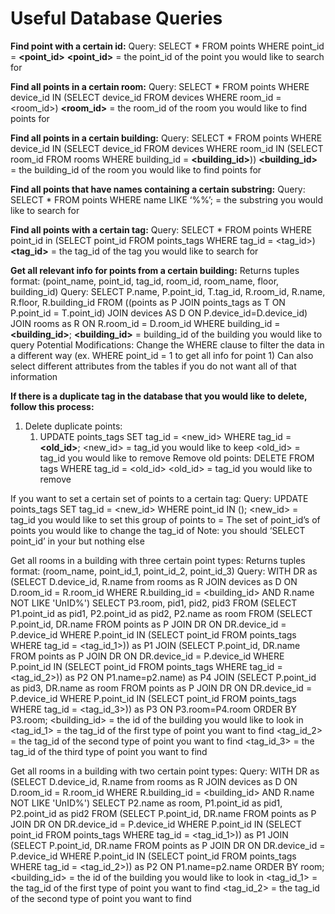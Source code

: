 # Useful Database Queries

**Find point with a certain id:**
Query: SELECT * FROM points WHERE point_id = **<point_id>**
**<point_id>** = the point_id of the point you would like to search for

**Find all points in a certain room:**
Query: SELECT * FROM points WHERE device_id IN (SELECT device_id FROM devices WHERE room_id = <room_id>)
**<room_id>** = the room_id of the room you would like to find points for

**Find all points in a certain building:**
Query: SELECT * FROM points WHERE device_id IN (SELECT device_id FROM devices WHERE room_id IN (SELECT room_id FROM rooms WHERE building_id = **<building_id>**))
**<building_id>** = the building_id of the room you would like to find points for

**Find all points that have names containing a certain substring:**
Query: SELECT * FROM points WHERE name LIKE ‘%**<substring>**%’;
**<substring>** = the substring you would like to search for

**Find all points with a certain tag:**
Query: SELECT * FROM points WHERE point_id in (SELECT point_id FROM points_tags WHERE tag_id = <tag_id>)
**<tag_id>** = the tag_id of the tag you would like to search for

**Get all relevant info for points from a certain building:**
Returns tuples format: (point_name, point_id, tag_id, room_id, room_name, floor, building_id)
Query: SELECT P.name, P.point_id, T.tag_id, R.room_id, R.name, R.floor, R.building_id FROM ((points as P JOIN points_tags as T ON P.point_id = T.point_id) JOIN devices AS D ON P.device_id=D.device_id) JOIN rooms as R ON R.room_id = D.room_id WHERE building_id = **<building_id>**;
**<building_id>** = building_id of the building you would like to query
Potential Modifications:
Change the WHERE clause to filter the data in a different way (ex. WHERE point_id = 1 to get all info for point 1)
Can also select different attributes from the tables if you do not want all of that information

**If there is a duplicate tag in the database that you would like to delete, follow this process:**
1. Delete duplicate points:
	1. UPDATE points_tags SET tag_id = <new_id> WHERE tag_id = **<old_id>**;
<new_id> = tag_id you would like to keep
<old_id> = tag_id you would like to remove
Remove old points:
DELETE FROM tags WHERE tag_id = <old_id>
<old_id> = tag_id you would like to remove

If you want to set a certain set of points to a certain tag:
Query: UPDATE points_tags SET tag_id = <new_id> WHERE point_id IN (<set>);
<new_id> = tag_id you would like to set this group of points to
<set> = The set of point_id’s of points you would like to change the tag_id of
	Note: you should ‘SELECT point_id’ in your <set> but nothing else


Get all rooms in a building with three certain point types:
Returns tuples format: (room_name, point_id_1, point_id_2, point_id_3)
Query: WITH DR as (SELECT D.device_id, R.name from rooms as R JOIN devices as D ON D.room_id = R.room_id WHERE R.building_id = <building_id> AND R.name NOT LIKE 'UnID%')
SELECT P3.room, pid1, pid2, pid3 FROM (SELECT P1.point_id as pid1, P2.point_id as pid2, P2.name as room FROM (SELECT P.point_id, DR.name FROM points as P JOIN DR ON DR.device_id = P.device_id WHERE P.point_id IN (SELECT point_id FROM points_tags WHERE tag_id = <tag_id_1>)) as P1 JOIN (SELECT P.point_id, DR.name FROM points as P JOIN DR ON DR.device_id = P.device_id WHERE P.point_id IN (SELECT point_id FROM points_tags WHERE tag_id = <tag_id_2>)) as P2 ON P1.name=p2.name) as P4 JOIN (SELECT P.point_id as pid3, DR.name as room FROM points as P JOIN DR ON DR.device_id = P.device_id WHERE P.point_id IN (SELECT point_id FROM points_tags WHERE tag_id = <tag_id_3>)) as P3 ON P3.room=P4.room ORDER BY P3.room;
<building_id> = the id of the building you would like to look in
<tag_id_1> = the tag_id of the first type of point you want to find
<tag_id_2> = the tag_id of the second type of point you want to find
<tag_id_3> = the tag_id of the third type of point you want to find

Get all rooms in a building with two certain point types:
Query: WITH DR as (SELECT D.device_id, R.name from rooms as R JOIN devices as D ON D.room_id = R.room_id WHERE R.building_id = <building_id> AND R.name NOT LIKE 'UnID%')
SELECT P2.name as room, P1.point_id as pid1, P2.point_id as pid2 FROM (SELECT P.point_id, DR.name FROM points as P JOIN DR ON DR.device_id = P.device_id WHERE P.point_id IN (SELECT point_id FROM points_tags WHERE tag_id = <tag_id_1>)) as P1 JOIN (SELECT P.point_id, DR.name FROM points as P JOIN DR ON DR.device_id = P.device_id WHERE P.point_id IN (SELECT point_id FROM points_tags WHERE tag_id = <tag_id_2>)) as P2 ON P1.name=p2.name ORDER BY room;
<building_id> = the id of the building you would like to look in
<tag_id_1> = the tag_id of the first type of point you want to find
<tag_id_2> = the tag_id of the second type of point you want to find
